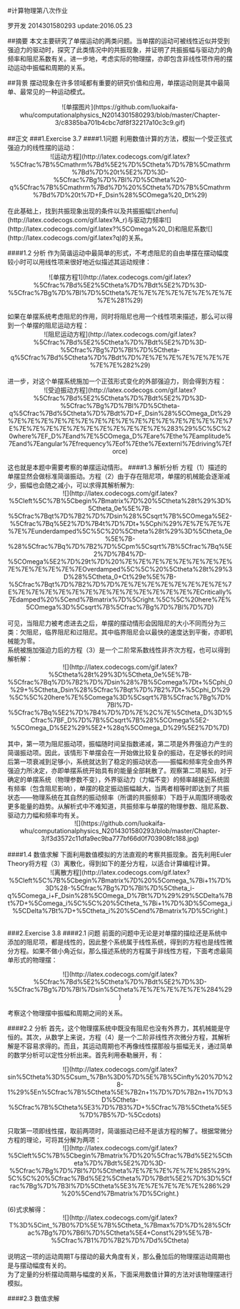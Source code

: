 #计算物理第八次作业

罗开发  2014301580293  update:2016.05.23

##摘要
   本文主要研究了单摆运动的两类问题。当单摆的运动可被线性近似并受到强迫力的驱动时，探究了此类情况中的共振现象，并证明了共振振幅与驱动力的角频率和阻尼系数有关。进一步地，考虑实际的物理摆，亦即包含非线性项作用的摆动运动中振幅和周期的关系。

##背景
摆动现象在许多领域都有重要的研究价值和应用，单摆运动则是其中最简单、最常见的一种运动模式。
<div align=center>![单摆图片](https://github.com/luokaifa-whu/computationalphysics_N2014301580293/blob/master/Chapter-3/c8385ba701b4cbc7df8f32217a10c3c9.gif)</div><br/>
##正文
###1.Exercise 3.7
####1.1问题
利用数值计算的方法，模拟一个受正弦式强迫力的线性摆的运动：<br/>
<div align=center>![运动方程](http://latex.codecogs.com/gif.latex?%5Cfrac%7B%5Cmathrm%7Bd%5E2%7D%5Ctheta%7D%7B%5Cmathrm%7Bd%7D%20t%5E2%7D%3D-%5Cfrac%7Bg%7D%7Bl%7D%5Ctheta%20-q%5Cfrac%7B%5Cmathrm%7Bd%7D%20%5Ctheta%7D%7B%5Cmathrm%7Bd%7D%20t%7D&plus;F_Dsin%28%5COmega%20_Dt%29)</div><br/>
在此基础上，找到共振现象出现的条件以及共振振幅![zhenfu](http://latex.codecogs.com/gif.latex?A_r)与驱动力频率![](http://latex.codecogs.com/gif.latex?%5COmega%20_D)和阻尼系数![](http://latex.codecogs.com/gif.latex?q)的关系。

####1.2 分析
作为简谐运动中最简单的形式，不考虑阻尼的自由单摆在摆动幅度较小时可以用线性项来很好地近似描述其运动规律：<br/>
<div align=center>![单摆方程1](http://latex.codecogs.com/gif.latex?%5Cfrac%7Bd%5E2%5Ctheta%7D%7Bdt%5E2%7D%3D-%5Cfrac%7Bg%7D%7Bl%7D%5Ctheta%7E%7E%7E%7E%7E%7E%7E%7E%7E%281%29)</div><br/>
如果在单摆系统考虑阻尼的作用，同时将阻尼也用一个线性项来描述，那么可以得到一个单摆的阻尼运动方程：
<div align=center>![阻尼运动方程](http://latex.codecogs.com/gif.latex?%5Cfrac%7Bd%5E2%5Ctheta%7D%7Bdt%5E2%7D%3D-%5Cfrac%7Bg%7D%7Bl%7D%5Ctheta-q%5Cfrac%7Bd%5Ctheta%7D%7Bdt%7D%7E%7E%7E%7E%7E%7E%7E%7E%7E%282%29)</div><br/>
进一步，对这个单摆系统施加一个正弦形式变化的外部强迫力，则会得到方程：
<div align=center>![受迫振动方程](http://latex.codecogs.com/gif.latex?%5Cfrac%7Bd%5E2%5Ctheta%7D%7Bdt%5E2%7D%3D-%5Cfrac%7Bg%7D%7Bl%7D%5Ctheta-q%5Cfrac%7Bd%5Ctheta%7D%7Bdt%7D&plus;F_Dsin%28%5COmega_Dt%29%7E%7E%7E%7E%7E%7E%7E%7E%7E%7E%7E%7E%7E%7E%7E%7E%7E%7E%7E%7E%7E%7E%7E%7E%7E%7E%7E%7E%283%29%5C%5C%20where%7EF_D%7Eand%7E%5COmega_D%7Eare%7Ethe%7Eamplitude%7Eand%7Eangular%7Efrequency%7Eof%7Ethe%7Eexternl%7Edriving%7Eforce)</div><br/>
这也就是本题中需要考察的单摆运动情形。
####1.3 解析分析
方程（1）描述的单摆显然会做标准简谐振动。方程（2）由于存在阻尼项，单摆的机械能会逐渐减少，振幅也会随之减小，可以求得其解析解为:<br/>
<div align=center>![](http://latex.codecogs.com/gif.latex?%5Cleft%5C%7B%5Cbegin%7Bmatrix%7D%20%5Ctheta%28t%29%3D%5Ctheta_0e%5E%7B-%5Cfrac%7Bqt%7D%7B2%7D%7Dsin%28%5Csqrt%7B%5COmega%5E2-%5Cfrac%7Bq%5E2%7D%7B4t%7D%7Dt&plus;%5Cphi%29%7E%7E%7E%7E%7E%7Eunderdamped%5C%5C%20%5Ctheta%28t%29%3D%5Ctheta_0e%5E%7B-%28%5Cfrac%7Bq%7D%7B2%7D%5Cpm%5Csqrt%7B%5Cfrac%7Bq%5E2%7D%7B4%7D-%5COmega%5E2%7D%29t%7D%20%7E%7E%7E%7E%7E%7E%7E%7E%7E%7E%7E%7E%7E%7EOverdamped%5C%5C%20%5Ctheta%28t%29%3D%28%5Ctheta_0&plus;Ct%29e%5E%7B-%5Cfrac%7Bqt%7D%7B2%7D%7D%7E%7E%7E%7E%7E%7E%7E%7E%7E%7E%7E%7E%7E%7E%7E%7E%7E%7E%7E%7E%7E%7E%7ECritically%7Edamped%20%5Cend%7Bmatrix%7D%5Cright.%5C%5C%20here%7E%5COmega%3D%5Csqrt%7B%5Cfrac%7Bg%7D%7Bl%7D%7D)</div><br/>
可见，当阻尼力被考虑进去之后，单摆的摆动情形会因阻尼的大小不同而分为三类：欠阻尼，临界阻尼和过阻尼。其中临界阻尼会以最快的速度达到平衡，亦即机械能为零。<br/>
系统被施加强迫力后的方程（3）是一个二阶常系数线性非齐次方程，也可以得到解析解：<br/>
<div align=center>![](http://latex.codecogs.com/gif.latex?%5Ctheta%28t%29%3D%5Ctheta_0e%5E%7B-%5Cfrac%7Bq%7D%7B2%7D%7Dsin%28%7B%5Comega%7Dt&plus;%5Cphi_0%29&plus;%5Ctheta_Dsin%28%5Cfrac%7Bqt%7D%7B2%7Dt&plus;%5Cphi_D%29%5C%5C%20here%7E%5Comega%3D%5Csqrt%7B%5Cfrac%7Bg%7D%7Bl%7D-%5Cfrac%7Bq%5E2%7D%7B4%7D%7D%7E%2C%7E%5Ctheta_D%3D%5Cfrac%7BF_D%7D%7B%5Csqrt%7B%28%5COmega%5E2-%5COmega_D%5E2%29%5E2&plus;%28q%5COmega_D%29%5E2%7D%7D)</div><br/>
其中，第一项为阻尼振动项，振幅随时间呈指数递减，第二项是外界强迫力产生的简谐振动项。因此，该情形下单摆会在一开始做比较复杂的振动，在足够长的时间后第一项衰减到足够小，系统就达到了稳定的振动状态——振幅和频率完全由外界强迫力所决定，亦即单摆系统开始具有的能量全部耗散了。观察第二项易知，对于确定的单摆系统（物理参数不变），外界驱动力（力幅不变）的频率越接近系统固有频率（包含阻尼影响），单摆的稳定振动振幅越大，当两者相等时即达到了共振状态——物理系统在其自然的振动频率（所谓的共振频率）下趋于从周围环境吸收更多能量的趋势。从解析式中不难知道，共振频率与单摆的物理参数、阻尼系数、驱动力力幅和频率均有关。<br/>
<div align=center>![](https://github.com/luokaifa-whu/computationalphysics_N2014301580293/blob/master/Chapter-3/f3d3572c11dfa9ec9ba777bf66d0f703908fc188.jpg)</div><br/>
####1.4 数值求解
下面利用数值模拟的方法直观的考察共振现象。首先利用Euler Theory将方程（3）离散化，得到如下的差分方程，以适合计算编程计算。<br/>
<div align=center>![离散方程](http://latex.codecogs.com/gif.latex?%5Cleft%5C%7B%5Cbegin%7Bmatrix%7D%20%5Comega_%7Bi&plus;1%7D%3D%28-%5Cfrac%7Bg%7D%7Bl%7D%5Ctheta_i-q%5Comega_i&plus;F_Dsin%28%5COmega_D%7Bt%7D%29%29%5CDelta%7Bt%7D&plus;%5Comega_i%5C%5C%20%5Ctheta_%7Bi&plus;1%7D%3D%5Comega_i%5CDelta%7Bt%7D&plus;%5Ctheta_i%20%5Cend%7Bmatrix%7D%5Cright.)</div><br/>



###2.Exercise 3.8
####2.1 问题
前面的问题中无论是对单摆的描绘还是系统中添加的阻尼项，都是线性的，因此整个系统属于线性系统，得到的方程也是线性微分方程。如果不做小角近似，那么描述系统的方程属于非线性方程，下面考虑最简单形式的物理摆：<br/>
<div align=center>![](http://latex.codecogs.com/gif.latex?%5Cfrac%7Bd%5E2%5Ctheta%7D%7Bdt%5E2%7D%3D-%5Cfrac%7Bg%7D%7Bl%7Dsin%5Ctheta%7E%7E%7E%7E%7E%284%29)</div><br/>
考察这个物理摆中振幅和周期之间的关系。<br/>

####2.2 分析
首先，这个物理摆系统中既没有阻尼也没有外界力，其机械能是守恒的。其次，从数学上来说，方程（4）是一个二阶非线性齐次微分方程，其解析解是不容易求得的。而且，其运动周期也不再像线性摆那般与振幅无关，通过简单的数学分析可以定性分析出来。首先利用泰勒展开，有：<be/>
<div align=center>![](http://latex.codecogs.com/gif.latex?sin%5Ctheta%3D%5Csum_%7Bn%3D0%7D%5E%7B%5Cinfty%20%7D%28-1%29%5En%5Cfrac%7B%5Ctheta%5E%7B2n&plus;1%7D%7D%7B2n&plus;1%7D%3D%5Ctheta-%5Cfrac%7B%5Ctheta%5E3%7D%7B3%7D&plus;%5Cfrac%7B%5Ctheta%5E5%7D%7B5%7D-%5Ccdots)</div><br/>
只取第一项即线性摆，取前两项时，简谐振动已经不是该方程的解了。根据常微分方程的理论，可将其分解为两项：<br/>
<div align=center>![](http://latex.codecogs.com/gif.latex?%5Cleft%5C%7B%5Cbegin%7Bmatrix%7D%20%5Cfrac%7Bd%5E2%5Ctheta%7D%7Bdt%5E2%7D%3D-%5Cfrac%7Bg%7D%7Bl%7D%5Ctheta%7E%7E%7E%7E%7E%285%29%5C%5C%20%5Cfrac%7Bd%5E2%5Ctheta%7D%7Bdt%5E2%7D%3D%5Cfrac%7Bg%7D%7B3l%7D%5Ctheta%5E3%7E%7E%7E%7E%7E%286%29%20%5Cend%7Bmatrix%7D%5Cright.)</div><br/>
(6)式求解得：<br/>
<div  align=center>![](http://latex.codecogs.com/gif.latex?T%3D%5Cint_%7B0%7D%5E%7B%5Ctheta_%7Bmax%7D%7D%28%5Cfrac%7Bg%7D%7B6l%7D%5Ctheta%5E4&plus;Const%29%5E%7B-%5Cfrac%7B1%7D%7B2%7D%7Dd%5Ctheta)</div><br/>
说明这一项的运动周期T与摆动的最大角度有关，那么叠加后的物理摆运动周期也是与摆动幅度有关的。<br/>
为了定量的分析摆动周期与幅度的关系，下面采用数值计算的方法对该物理摆进行模拟。

####2.3 数值求解
